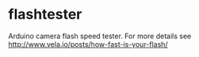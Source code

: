 # flashtester
Arduino camera flash speed tester. For more details see http://www.vela.io/posts/how-fast-is-your-flash/
